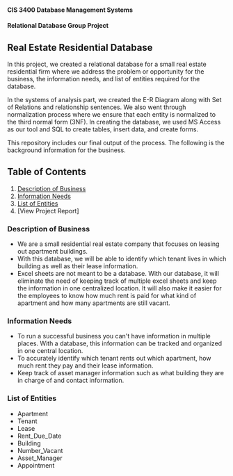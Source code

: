 #### CIS 3400 Database Management Systems 
#### Relational Database Group Project
## Real Estate Residential Database

In this project, we created a relational database for a small real estate residential firm where we address the problem or opportunity for the business, the information needs, and list of entities required for the database. 

In the systems of analysis part, we created the E-R Diagram along with Set of Relations and relationship sentences.
We also went through normalization process where we ensure that each entity is normalized to the third normal form (3NF). 
In creating the database, we used MS Access as our tool and SQL to create tables, insert data, and create forms. 

This repository includes our final output of the process. 
The following is the background information for the business.

## Table of Contents
1. [Description of Business](#description)
2. [Information Needs](#information)
3. [List of Entities](#entities)
4. [View Project Report]<a url="https://github.com/soo-han/CIS3400-Relational-Database/blob/master/CIS3400-EMWA%20Group%20Project%20Final%20Report%20(Group%20%239).pdf"></a>

### Description of Business <a name="description"></a>
- We are a small residential real estate company that focuses on
leasing out apartment buildings.
- With this database, we will be able to identify which tenant lives
in which building as well as their lease information.
- Excel sheets are not meant to be a database. With our database,
it will eliminate the need of keeping track of multiple excel sheets
and keep the information in one centralized location. It will also
make it easier for the employees to know how much rent is paid
for what kind of apartment and how many apartments are still
vacant.

### Information Needs <a name="information"></a>
- To run a successful business you can't have information in
multiple places. With a database, this information can be tracked
and organized in one central location.
- To accurately identify which tenant rents out which apartment,
how much rent they pay and their lease information.
- Keep track of asset manager information such as what building
they are in charge of and contact information.

### List of Entities <a name="entities"></a>
- Apartment
- Tenant
- Lease
- Rent_Due_Date
- Building
- Number_Vacant
- Asset_Manager
- Appointment



